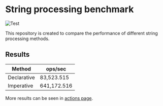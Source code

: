 # String processing benchmark

![Test](https://github.com/mishamyrt/string-processing-benchmark/workflows/Test/badge.svg)

This repository is created to compare the performance of different string processing methods.

## Results

|Method |ops/sec |
|---|---|
|Declarative | 83,523.515|
|Imperative | 641,172.516|

More results can be seen in [actions page](https://github.com/mishamyrt/string-processing-benchmark/actions).
